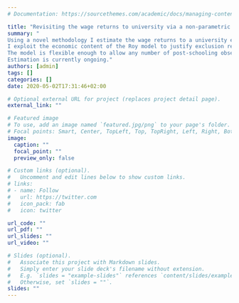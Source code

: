 ```yaml
---
# Documentation: https://sourcethemes.com/academic/docs/managing-content/

title: "Revisiting the wage returns to university via a non-parametric finite-mixture approach to difference-in-difference estimation"
summary: "
Using a novel methodology I estimate the wage returns to a university education in the UK for two cohorts separated by 20 years: one who left school at the beginning of a period of huge expansion in university attainment (1988) and the other who left school as the expansion slowed (2008). 
I exploit the economic content of the Roy model to justify exclusion restrictions, allowing non-parametric identification of a model with unobserved heterogeneity. 
The model is flexible enough to allow any number of post-schooling observations, so we can compare results on short panels (both cohorts) with those exploiting longer panels (1988 school leavers).
Estimation is currently ongoing."
authors: [admin]
tags: []
categories: []
date: 2020-05-02T17:31:46+02:00

# Optional external URL for project (replaces project detail page).
external_link: ""

# Featured image
# To use, add an image named `featured.jpg/png` to your page's folder.
# Focal points: Smart, Center, TopLeft, Top, TopRight, Left, Right, BottomLeft, Bottom, BottomRight.
image:
  caption: ""
  focal_point: ""
  preview_only: false

# Custom links (optional).
#   Uncomment and edit lines below to show custom links.
# links:
# - name: Follow
#   url: https://twitter.com
#   icon_pack: fab
#   icon: twitter

url_code: ""
url_pdf: ""
url_slides: ""
url_video: ""

# Slides (optional).
#   Associate this project with Markdown slides.
#   Simply enter your slide deck's filename without extension.
#   E.g. `slides = "example-slides"` references `content/slides/example-slides.md`.
#   Otherwise, set `slides = ""`.
slides: ""
---
```

